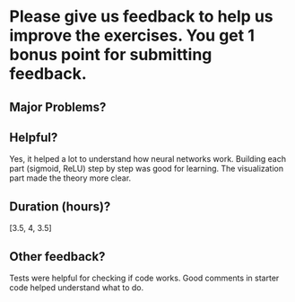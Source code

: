 # Please give us feedback to help us improve the exercises. You get 1 bonus point for submitting feedback.

## Major Problems?



## Helpful?
Yes, it helped a lot to understand how neural networks work. Building each part (sigmoid, ReLU) step by step was good for learning. The visualization part made the theory more clear.


## Duration (hours)?
[3.5, 4, 3.5]

## Other feedback?
Tests were helpful for checking if code works. Good comments in starter code helped understand what to do.



